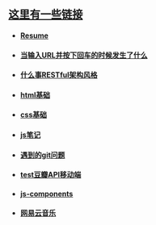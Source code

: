 ## [这里有一些链接](https://github.com/Composur/resume)


- #### __[Resume](https://github.com/Composur/resume/blob/master/blog/resume.md)__

- #### __[当输入URL并按下回车的时候发生了什么](https://github.com/Composur/resume/blob/master/blog/http.md)__

- #### __[什么事RESTful架构风格](https://github.com/Composur/resume/blob/master/blog/%E7%90%86%E8%A7%A3reset.md)__

- #### __[html基础](https://github.com/Composur/resume/blob/master/blog/html%E5%9F%BA%E7%A1%80.md)__
- #### __[css基础](https://github.com/Composur/resume/blob/master/blog/css.md)__
- #### __[js笔记](https://github.com/Composur/resume/blob/master/blog/js.md)__




- #### __[遇到的git问题](https://github.com/Composur/resume/blob/master/blog/git_reset.md)__

- #### __[test豆瓣API移动端](https://composur.github.io/resume/projects/douban-movie/index.html)__

- #### __[js-components](https://github.com/Composur/resume/tree/master/projects/js-component)__

- #### __[网易云音乐](https://composur.github.io/resume/projects/music_163/index.html)__





